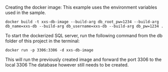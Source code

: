 
Creating the docker image:
This example uses the environment variables used in the sample.
````shell script
docker build -t xxs-db-image --build-arg db_root_pw=1234 --build-arg db_name=xxs-db --build-arg db_username=xxs-db --build-arg db_pw=1234 .
````

To start the dockerized SQL server, run the following command from the db folder of this project in the terminal:
````shell script
docker run -p 3306:3306 -d xxs-db-image
````
This will run the previously created image and forward the port 3306 to the local 3306
The database however still needs to be created.
